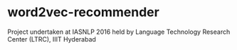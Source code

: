 # word2vec-recommender
Project undertaken at IASNLP 2016 held by Language Technology Research Center (LTRC), IIIT Hyderabad

